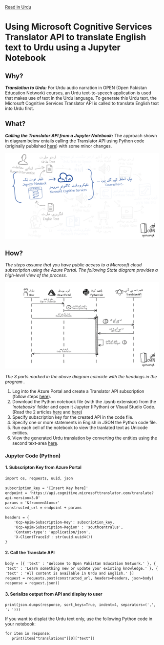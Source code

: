 [Read in Urdu](README-Urdu.md)

# Using Microsoft Cognitive Services Translator API to translate English text to Urdu using a Jupyter Notebook
## Why?
_**Translation to Urdu:**_ For Urdu audio narration in OPEN (Open Pakistan Education Network) courses, an Urdu text-to-speech application is used that makes use of text in the Urdu language. To generate this Urdu text, the Microsoft Cognitive Services Translator API is called to translate English text into Urdu first.
## What?
_**Calling the Translator API from a Jupyter Notebook:**_ The approach shown in diagram below entails calling the Translator API using Python code (originally published [here](https://github.com/MicrosoftTranslator/Text-Translation-API-V3-Python/blob/master/Translate.py)) with some minor changes.

![Translate Workflow](../files/Translate-Python.png)
## How?
*The steps assume that you have public access to a Microsoft cloud subscription using the Azure Portal. The following State diagram provides a high-level view of the process.*

![State Diagram](../files/Translate-STD.png)

*The 3 parts marked in the above diagram coincide with the headings in the program .*

1. Log into the Azure Portal and create a Translator API subscription (follow steps [here](https://docs.microsoft.com/en-us/azure/cognitive-services/translator/translator-how-to-signup)).
1. Download the Python notebook file (with the .ipynb extension) from the _'notebooks'_ folder and open it Jupyter (IPython) or Visual Studio Code. (Read the 2 articles [here](https://code.visualstudio.com/docs/python/jupyter-support) and [here](https://medium.com/@udiyosovzon/how-to-activate-conda-environment-in-vs-code-ce599497f20d))
1. Specify subscription key for the created API in the code file.
1. Specify one or more statements in Engish in JSON the Python code file.
1. Run each cell of the notebook to view the tranlated text as Unicode entities.
1. View the generated Urdu translation by converting the entities using the second text-area [here](https://www.online-toolz.com/tools/text-unicode-entities-convertor.php).

### Jupyter Code (Python)
#### 1. Subscripton Key from Azure Portal
```
import os, requests, uuid, json

subscription_key = '[Insert Key here]'
endpoint = 'https://api.cognitive.microsofttranslator.com/translate?api-version=3.0'
params = '&from=en&to=ur'
constructed_url = endpoint + params

headers = {
    'Ocp-Apim-Subscription-Key': subscription_key,
    'Ocp-Apim-Subscription-Region' : 'southcentralus',
    'Content-type': 'application/json',
    'X-ClientTraceId': str(uuid.uuid4())
}
```

#### 2. Call the Translate API
```
body = [{ 'text' : 'Welcome to Open Pakistan Education Network.' }, { 'text' : 'Learn something new or update your existing knowledge.' }, { 'text' : 'All content is available in Urdu and English.' }]
request = requests.post(constructed_url, headers=headers, json=body)
response = request.json()
```

#### 3. Serialize output from API and display to user
```
print(json.dumps(response, sort_keys=True, indent=4, separators=(',', ': ')))
```

If you want to displat the Urdu text only, use the following Python code in your notebook:
```
for item in response:
   print(item["translations"][0]["text"])
```
